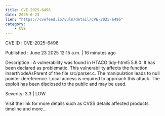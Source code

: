```yaml
---
title: CVE-2025-6496
date: 2025-6-23
lien: "https://cvefeed.io/vuln/detail/CVE-2025-6496"
category:
    - CVE
---
```


CVE ID : CVE-2025-6496

Published :  June 23
2025
12:15 a.m. | 16 minutes ago

Description : A vulnerability was found in HTACG tidy-html5 5.8.0. It has been declared as problematic. This vulnerability affects the function InsertNodeAsParent of the file src/parser.c. The manipulation leads to null pointer dereference. Local access is required to approach this attack. The exploit has been disclosed to the public and may be used.

Severity: 3.3 | LOW

Visit the link for more details
such as CVSS details
affected products
timeline
and more...
